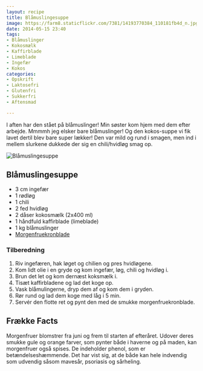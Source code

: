 ```yaml
---
layout: recipe
title: Blåmuslingesuppe
image: https://farm8.staticflickr.com/7381/14193770384_110181fb4d_n.jpg
date: 2014-05-15 23:40
tags:
- Blåmuslinger
- Kokosmælk
- Kaffirblade
- Limeblade
- Ingefær
- Kokos
categories:
- Opskrift
- Laktosefri
- Glutenfri
- Sukkerfri
- Aftensmad

---
```


I aften har den stået på blåmuslinger! Min søster kom hjem med dem efter arbejde. Mmmmh jeg elsker bare blåmuslinger! Og den kokos-suppe vi fik lavet dertil blev bare super lækker! Den var mild og rund i smagen, men ind i mellem slurkene dukkede der sig en chili/hvidløg smag op.

![Blåmuslingesuppe](https://farm8.staticflickr.com/7381/14193770384_110181fb4d_z.jpg)


## Blåmuslingesuppe
- 3 cm ingefær
- 1 rødløg
- 1 chili
- 2 fed hvidløg
- 2 dåser kokosmælk (2x400 ml)
- 1 håndfuld kaffirblade (limeblade)
- 1 kg blåmuslinger
- [Morgenfruekronblade](http://nyborggaard.dk/)


### Tilberedning
1. Riv ingefæren, hak løget og chilien og pres hvidløgene.
2. Kom lidt olie i en gryde og kom ingefær, løg, chili og hvidløg i.
3. Brun det let og kom dernæst koksmælk i.
4. Tisæt kaffirbladene og lad det koge op.
5. Vask blåmulingerne, dryp dem af og kom dem i gryden.
6. Rør rund og lad dem koge med låg i 5 min.
7. Servér den flotte ret og pynt den med de smukke morgenfruekronblade.








## Frække Facts
Morgenfruer blomstrer fra juni og frem til starten af efteråret. Udover deres smukke gule og orange farver, som pynter både i haverne og på maden, kan morgenfruer også spises. De indeholder phenol, som er betændelseshæmmende. Det har vist sig, at de både kan hele indvendig som udvendig såsom mavesår, psoriasis og sårheling.  